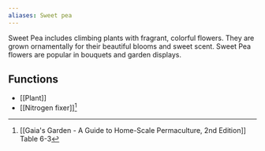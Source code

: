 ```yaml
---
aliases: Sweet pea
---
```

Sweet Pea includes climbing plants with fragrant, colorful flowers. They are grown ornamentally for their beautiful blooms and sweet scent. Sweet Pea flowers are popular in bouquets and garden displays.
## Functions
- [[Plant]]
- [[Nitrogen fixer]][^1]

[^1]: [[Gaia's Garden - A Guide to Home-Scale Permaculture, 2nd Edition]] Table 6-3
